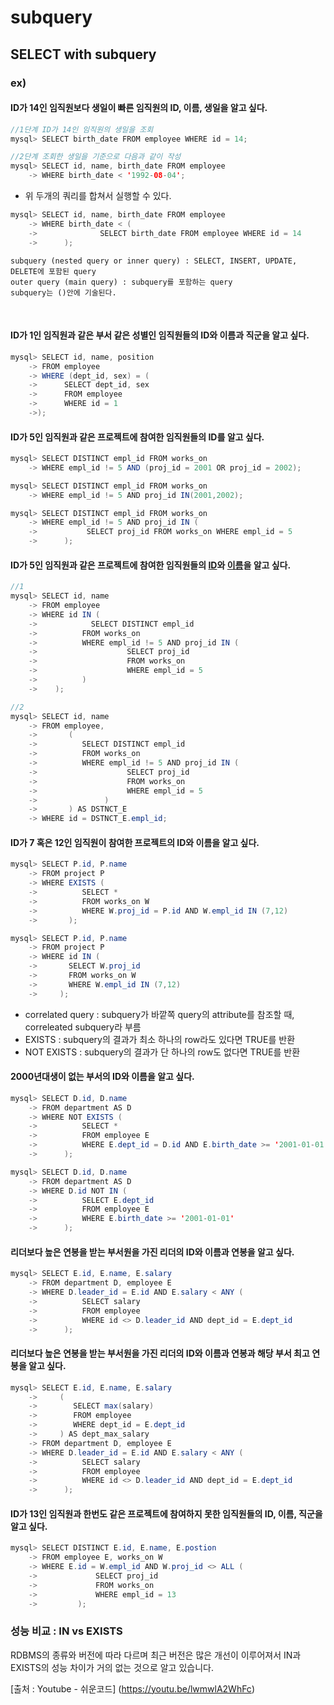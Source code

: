 # subquery

## SELECT with subquery
### ex)
#### ID가 14인 임직원보다 생일이 빠른 임직원의 ID, 이름, 생일을 알고 싶다.

```java
//1단계 ID가 14인 임직원의 생일을 조회
mysql> SELECT birth_date FROM employee WHERE id = 14;

//2단계 조회한 생일을 기준으로 다음과 같이 작성
mysql> SELECT id, name, birth_date FROM employee
    -> WHERE birth_date < '1992-08-04';
```

- 위 두개의 쿼리를 합쳐서 실행할 수 있다.

```java
mysql> SELECT id, name, birth_date FROM employee
    -> WHERE birth_date < (
    ->              SELECT birth_date FROM employee WHERE id = 14
    ->      );
```

```
subquery (nested query or inner query) : SELECT, INSERT, UPDATE, DELETE에 포함된 query
outer query (main query) : subquery를 포함하는 query
subquery는 ()안에 기술된다.
```

<br>

#### ID가 1인 임직원과 같은 부서 같은 성별인 임직원들의 ID와 이름과 직군을 알고 싶다.

```java
mysql> SELECT id, name, position
    -> FROM employee
    -> WHERE (dept_id, sex) = (
    ->      SELECT dept_id, sex
    ->      FROM employee
    ->      WHERE id = 1
    ->);
```

#### ID가 5인 임직원과 같은 프로젝트에 참여한 임직원들의 ID를 알고 싶다.

```java
mysql> SELECT DISTINCT empl_id FROM works_on
    -> WHERE empl_id != 5 AND (proj_id = 2001 OR proj_id = 2002);

mysql> SELECT DISTINCT empl_id FROM works_on
    -> WHERE empl_id != 5 AND proj_id IN(2001,2002);

mysql> SELECT DISTINCT empl_id FROM works_on
    -> WHERE empl_id != 5 AND proj_id IN (
    ->           SELECT proj_id FROM works_on WHERE empl_id = 5
    ->      );
```

#### ID가 5인 임직원과 같은 프로젝트에 참여한 임직원들의 <u>ID</u>와 <u>이름</u>을 알고 싶다.

```java
//1
mysql> SELECT id, name
    -> FROM employee
    -> WHERE id IN (
    ->            SELECT DISTINCT empl_id
    ->          FROM works_on
    ->          WHERE empl_id != 5 AND proj_id IN (
    ->                    SELECT proj_id
    ->                    FROM works_on
    ->                    WHERE empl_id = 5
    ->          )
    ->    );

//2
mysql> SELECT id, name
    -> FROM employee,
    ->       (
    ->          SELECT DISTINCT empl_id
    ->          FROM works_on
    ->          WHERE empl_id != 5 AND proj_id IN (
    ->                    SELECT proj_id
    ->                    FROM works_on
    ->                    WHERE empl_id = 5
    ->               )
    ->       ) AS DSTNCT_E
    -> WHERE id = DSTNCT_E.empl_id;
```

#### ID가 7 혹은 12인 임직원이 참여한 프로젝트의 ID와 이름을 알고 싶다.

```java
mysql> SELECT P.id, P.name
    -> FROM project P
    -> WHERE EXISTS (
    ->          SELECT *
    ->          FROM works_on W
    ->          WHERE W.proj_id = P.id AND W.empl_id IN (7,12)
    ->       );

mysql> SELECT P.id, P.name
    -> FROM project P
    -> WHERE id IN (
    ->       SELECT W.proj_id
    ->       FROM works_on W
    ->       WHERE W.empl_id IN (7,12)
    ->     );
```

- correlated query : subquery가 바깥쪽 query의 attribute를 참조할 때, correleated subquery라 부름
- EXISTS : subquery의 결과가 최소 하나의 row라도 있다면 TRUE를 반환
- NOT EXISTS : subquery의 결과가 단 하나의 row도 없다면 TRUE를 반환

#### 2000년대생이 없는 부서의 ID와 이름을 알고 싶다.

```java
mysql> SELECT D.id, D.name
    -> FROM department AS D
    -> WHERE NOT EXISTS (
    ->          SELECT *
    ->          FROM employee E
    ->          WHERE E.dept_id = D.id AND E.birth_date >= '2001-01-01'
    ->      );

mysql> SELECT D.id, D.name
    -> FROM department AS D
    -> WHERE D.id NOT IN (
    ->          SELECT E.dept_id
    ->          FROM employee E
    ->          WHERE E.birth_date >= '2001-01-01'
    ->      );
```

#### 리더보다 높은 연봉을 받는 부서원을 가진 리더의 ID와 이름과 연봉을 알고 싶다.

```java
mysql> SELECT E.id, E.name, E.salary
    -> FROM department D, employee E
    -> WHERE D.leader_id = E.id AND E.salary < ANY (
    ->          SELECT salary
    ->          FROM employee
    ->          WHERE id <> D.leader_id AND dept_id = E.dept_id
    ->      );
```

#### 리더보다 높은 연봉을 받는 부서원을 가진 리더의 ID와 이름과 연봉과 해당 부서 최고 연봉을 알고 싶다.

```java
mysql> SELECT E.id, E.name, E.salary
    ->     (
    ->        SELECT max(salary)
    ->        FROM employee
    ->        WHERE dept_id = E.dept_id
    ->     ) AS dept_max_salary
    -> FROM department D, employee E
    -> WHERE D.leader_id = E.id AND E.salary < ANY (
    ->          SELECT salary
    ->          FROM employee
    ->          WHERE id <> D.leader_id AND dept_id = E.dept_id
    ->      );
```

#### ID가 13인 임직원과 한번도 같은 프로젝트에 참여하지 못한 임직원들의 ID, 이름, 직군을 알고 싶다.

```java
mysql> SELECT DISTINCT E.id, E.name, E.postion
    -> FROM employee E, works_on W
    -> WHERE E.id = W.empl_id AND W.proj_id <> ALL (
    ->             SELECT proj_id
    ->             FROM works_on
    ->             WHERE empl_id = 13   
    ->         );
```

### 성능 비교 : IN vs EXISTS
RDBMS의 종류와 버전에 따라 다르며 최근 버전은 많은 개선이 이루어져서 IN과 EXISTS의 성능 차이가 거의 없는 것으로 알고 있습니다.

[출처 : Youtube - 쉬운코드] (https://youtu.be/lwmwlA2WhFc)